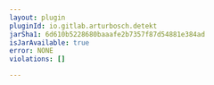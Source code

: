 ```yaml
---
layout: plugin
pluginId: io.gitlab.arturbosch.detekt
jarSha1: 6d610b5228680baaafe2b7357f87d54881e384ad
isJarAvailable: true
error: NONE
violations: []

---
```

